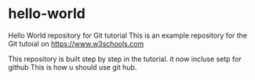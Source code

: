 # hello-world
Hello World repository for Git tutorial
This is an example repository for the Git tutoial on https://www.w3schools.com

This repository is built step by step in the tutorial.
it now incluse setp for github
This is how u should use git hub.

